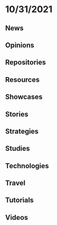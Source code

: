 # 10/31/2021

## News

## Opinions

## Repositories

## Resources

## Showcases


## Stories


## Strategies


## Studies

## Technologies

## Travel

## Tutorials

## Videos

